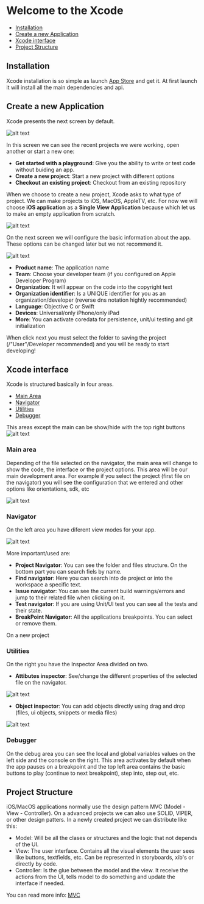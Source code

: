
# Welcome to the Xcode

* [Installation](#installation) 
* [Create a new Application](#create-a-new-application) 
* [Xcode interface](#xcode-interface)
* [Project Structure](#project-structure)

## Installation

Xcode installation is so simple as launch [App Store][AppStore] and get it. 
At first launch it will install all the main dependencies and api. 

## Create a new Application

Xcode presents the next screen by default. 

![alt text][Welcome]

In this screen we can see the recent projects we were working, open another or start a new one:
* **Get started with a playground**: Give you the ability to write or test code without buiding an app. 
* **Create a new project**: Start a new project with different options
* **Checkout an existing project**: Checkout from an existing repository

When we choose to create a new project, Xcode asks to what type of project. We can make projects to iOS, MacOS, AppleTV, etc. For now we will choose **iOS application** as a **Single View Application** because which let us to make an empty application from scratch.

![alt text][New Project]

On the next screen we will configure the basic information about the app.
These options can be changed later but we not recommend it. 

![alt text][Project config]

* **Product name**: The application name 
* **Team**: Choose your developer team (if you configured on Apple Developer Program)
* **Organization**: It will appear on the code into the copyright text
* **Organization identifier**: Is a UNIQUE identifier for you as an organization/developer (reverse dns notation hightly recommended)
* **Language**: Objective C or Swift
* **Devices**: Universal/only iPhone/only iPad
* **More**: You can activate coredata for persistence, unit/ui testing and git initialization 

When click next you must select the folder to saving the project (/"User"/Developer recommended) and you will be ready to start developing!

## Xcode interface

Xcode is structured basically in four areas. 

* [Main Area](#main-area) 
* [Navigator](#navigator) 
* [Utilities](#utilities) 
* [Debugger](#debugger)

This areas except the main can be show/hide with the top right buttons ![alt text][ShowHide Buttons]

### Main area

Depending of the file selected on the navigator, the main area will change to show the code, the interface or the project options. This area will be our main development area.
For example if you select the project (first file on the navigator) you will see the configuration that we entered and other options like orientations, sdk, etc

![alt text][Main Area Screen]

### Navigator

On the left area you have diferent view modes for your app.

![alt text][Navigator Screen]

More important/used are:
* **Project Navigator**: You can see the folder and files structure. On the bottom part you can search fiels by name.
* **Find navigator**: Here you can search into de project or into the workspace a specific text.
* **Issue navigator**: You can see the current build warnings/errors and jump to their related file when clicking on it. 
* **Test navigator**: If you are using Unit/UI test you can see all the tests and their state.
* **BreakPoint Navigator**: All the applications breakpoints. You can select or remove them.

On a new project 

### Utilities

On the right you have the Inspector Area divided on two. 
* **Attibutes inspector**: See/change the different properties of the selected file on the navigator.

![alt text][UtilitiesTop]

* **Object inspector**: You can add objects directly using drag and drop (files, ui objects, snippets or media files)

![alt text][UtilitiesBottom]

### Debugger

On the debug area you can see the local and global variables values on the left side and the console on the right.
This area activates by default when the app pauses on a breakpoint and the top left area contains the basic buttons to play (continue to next breakpoint), step into, step out, etc. 

## Project Structure

iOS/MacOS applications normally use the design pattern MVC (Model - View - Controller). On a advanced projects we can also use SOLID, VIPER, or other design patters.
In a newly created project we can distribute like this:

* Model: Will be all the clases or structures and the logic that not depends of the UI. 
* View: The user interface. Contains all the visual elements the user sees like buttons, textfields, etc. Can be represented in storyboards, xib's or directly by code. 
* Controller: Is the glue between the model and the view. It receive the actions from the UI, tells model to do something and update the interface if needed.  

You can read more info: [MVC][MVC] 

[AppStore]: http://appstore.com/mac/xcode
[Welcome]: https://github.com/esanchezaltran/iOS-workshop/blob/master/Images/XCode1.png "Welcome Screen"
[New Project]: https://github.com/esanchezaltran/iOS-workshop/blob/master/Images/XCode2.png "New project"
[Project config]: https://github.com/esanchezaltran/iOS-workshop/blob/master/Images/XCode3.png "New project"
[Playground]: https://github.com/esanchezaltran/iOS-workshop/blob/master/Examples/Example_00_Swift/ "Playground"
[Navigator Screen]: https://github.com/esanchezaltran/iOS-workshop/blob/master/Images/navigator.png "Navigator Screen"
[UtilitiesTop]: https://github.com/esanchezaltran/iOS-workshop/blob/master/Images/properties_top.png "Utilities Top"
[UtilitiesBottom]: https://github.com/esanchezaltran/iOS-workshop/blob/master/Images/properties_files.png "Utilities Bottom"
[Main Area Screen]: https://github.com/esanchezaltran/iOS-workshop/blob/master/Images/main_view.png "Main Area Screen"
[ShowHide Buttons]: https://github.com/esanchezaltran/iOS-workshop/blob/master/Images/lefttop_buttons.png "Show/Hide Buttons"
[MVC]: https://github.com/esanchezaltran/iOS-workshop/blob/master/Docs/MVC/ "MVC"

